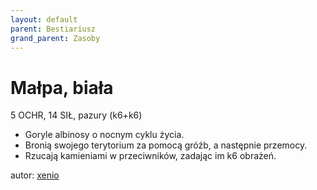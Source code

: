 ```yaml
---
layout: default
parent: Bestiariusz
grand_parent: Zasoby
---
```


# Małpa, biała

5 OCHR, 14 SIŁ, pazury (k6+k6)

- Goryle albinosy o nocnym cyklu życia.
- Bronią swojego terytorium za pomocą gróźb, a następnie przemocy.  
- Rzucają kamieniami w przeciwników, zadając im k6 obrażeń.  

autor: [xenio](https://xenioinabottle.blogspot.com)